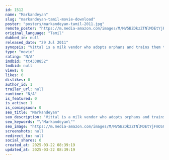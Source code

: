 ```yaml
---
id: 1512
name: "Markandeyan"
slug: "markandeyan-tamil-movie-download"
poster: "posters/markandeyan-tamil-2011.jpg"
remote_poster: "https://m.media-amazon.com/images/M/MV5BZDkzZTNlMDEtYjFmOS00YjAyLTk2OGUtNjdlYWU3YThkYzRhXkEyXkFqcGdeQXVyMTEzNzg0Mjkx._V1_SX300.jpg"
original_language: "Tamil"
dubbed_in: null
released_date: "29 Jul 2011"
synopsis: "Vittal is a milk vendor who adopts orphans and trains them to become criminals. When Mark, one of his adopted sons falls in love with Divya, he wants to put an end to it."
type: "movie"
rating: "N/A"
imdbid: "tt4338852"
tmdbid: null
views: 0
likes: 0
dislikes: 0
author_id: 1
trailer_url: null
runtime: "N/A"
is_featured: 0
is_active: 1
is_comingsoon: 0
seo_title: "Markandeyan"
seo_description: "Vittal is a milk vendor who adopts orphans and trains them to become criminals. When Mark, one of his adopted sons falls in love with Divya, he wants to put an end to it."
seo_keywords: "\"Markandeyan\""
seo_image: "https://m.media-amazon.com/images/M/MV5BZDkzZTNlMDEtYjFmOS00YjAyLTk2OGUtNjdlYWU3YThkYzRhXkEyXkFqcGdeQXVyMTEzNzg0Mjkx._V1_SX300.jpg"
screenshots: null
redirect_to: null
social_shares: 0
created_at: 2025-03-22 08:39:19
updated_at: 2025-03-22 08:39:19
---
```


